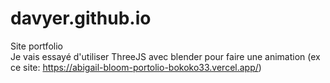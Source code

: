 # davyer.github.io </br>
Site portfolio </br>
Je vais essayé d'utiliser ThreeJS avec blender pour faire une animation (ex ce site: https://abigail-bloom-portolio-bokoko33.vercel.app/)
